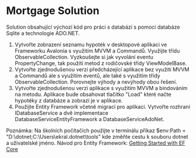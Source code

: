 # Mortgage Solution

Solution obsahující výchozí kód pro práci s databází s pomocí databáze Sqlite a technologie ADO.NET.

1. Vytvořte zobrazení seznamu hypoték v desktopové aplikaci ve Frameworku Avalonia s využitím MVVM a Commandů. Využijte třídu ObservableCollection. Vyzkoušejte si jak vyvolání eventu PropertyChange, tak použití metod z rodičovské třídy ViewModelBase.
2. Vytvořte zjednodušenou verzi předcházející aplikace bez využití MVVM a Commandů ale s využitím eventů, ale také s využitím třídy ObservableCollection. Porovnejte výhody a nevýhody obou řešení.
3. Vytvořte zjednodušenou verzi aplikace s využitím MVVM a bindováním na metodu. Aplikace bude obsahovat tlačítko "Load" které načte hypotéky z databáze a zobrazí je v aplikace.
4. Použijte Entity Framework včetně migrací pro aplikaci. Vytvořte rozhraní IDatabaseService a dvě implementace DatabaseServiceEntityFramework a DatabaseServiceAdoNet.

Poznámka:
Na školních počítačích použijte v terminálu příkaz  $env:Path = "D:\dotnet;C:\Users\ekral\.dotnet\tools" kde změňte cestu k souboru dotnet a uživatelské jméno.
Návod pro Entity Framework: [Getting Started with EF Core](https://learn.microsoft.com/en-us/ef/core/get-started/overview/first-app?tabs=netcore-cli#create-the-database)
